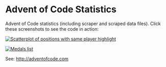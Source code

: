 # Advent of Code Statistics

Advent of Code statistics (including scraper and scraped data files). Click these screenshots to see the code in action:

[![Scatterplot of positions with same player highlight](http://www.maurits.vdschee.nl/scatterplot/positions.png)](http://www.maurits.vdschee.nl/scatterplot/)

[![Medals list](http://www.maurits.vdschee.nl/scatterplot/medals.png?v2)](http://www.maurits.vdschee.nl/scatterplot/medals.html)

See: http://adventofcode.com
